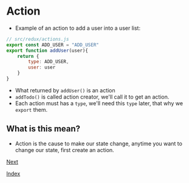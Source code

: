 # Action

* Example of an action to add a user into a user list:
````javascript
// src/redux/actions.js
export const ADD_USER = "ADD_USER"
export function addUser(user){
    return {
        type: ADD_USER,
        user: user
    }
}
````
* What returned by `addUser()` is an action
* `addTodo()` is called action creator, we'll call it to get an action.
* Each action must has a `type`, we'll need this `type` later, that why we `export` them.

## What is this mean?
* Action is the cause to make our state change, anytime you want to change our state, first create an action.

[Next](redux3.md)

[Index](README.md)